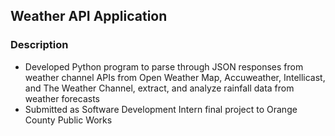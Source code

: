 ## Weather API Application

### Description

- Developed Python program to parse through JSON responses from weather channel APIs from Open Weather Map, Accuweather, Intellicast, and The Weather Channel, extract, and analyze rainfall data from weather forecasts
- Submitted as Software Development Intern final project to Orange County Public Works
